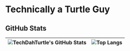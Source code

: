# Technically a Turtle Guy



## GitHub Stats

| ![TechDahTurtle's GitHub Stats](https://github-readme-stats.vercel.app/api?username=TechDahTurtle&show_icons=true&theme=tokyonight&rank_icon=percentile) | ![Top Langs](https://github-readme-stats.vercel.app/api/top-langs/?username=TechDahTurtle&theme=tokyonigh&langs_count=8) |
|:------------------------------------------------------------------------------------------------------------:|:------------------------------------------------------------------------------------------------------------:|
